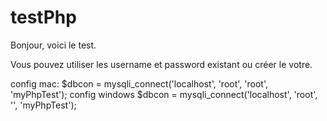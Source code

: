 # testPhp

Bonjour, voici le test.


Vous pouvez utiliser les username et password existant ou créer le votre.

config mac: $dbcon = mysqli_connect('localhost', 'root', 'root', 'myPhpTest');
config windows  $dbcon = mysqli_connect('localhost', 'root', '', 'myPhpTest');
